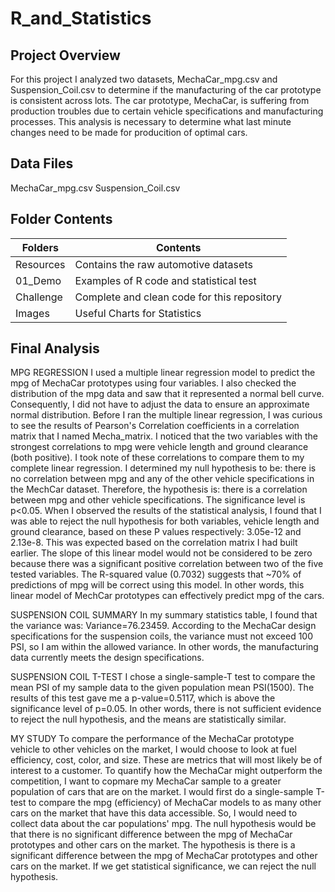# R_and_Statistics

## Project Overview
For this project I analyzed two datasets, MechaCar_mpg.csv and Suspension_Coil.csv to determine if the manufacturing of the car prototype is consistent across lots. The car prototype, MechaCar, is suffering from production troubles due to certain vehicle specifications and manufacturing processes. This analysis is necessary to determine what last minute changes need to be made for producition of optimal cars. 

## Data Files
MechaCar_mpg.csv 
Suspension_Coil.csv

## Folder Contents
| Folders | Contents |
----------|-----------
| Resources | Contains the raw automotive datasets |
| 01_Demo | Examples of R code and statistical test |
| Challenge | Complete and clean code for this repository |
| Images | Useful Charts for Statistics|

## Final Analysis
MPG REGRESSION
    I used a multiple linear regression model to predict the mpg of MechaCar prototypes using four variables. I also checked the distribution of the mpg data and saw that it represented a normal bell curve. Consequently, I did not have to adjust the data to ensure an approximate normal distribution.
    Before I ran the multiple linear regression, I was curious to see the results of Pearson's Correlation coefficients in a correlation matrix that I named Mecha_matrix. I noticed that the two variables with the strongest correlations to mpg were vehicle length and ground clearance (both positive). I took note of these correlations to compare them to my complete linear regression. 
   I determined my null hypothesis to be: there is no correlation between mpg and any of the other vehicle specifications in the MechCar dataset. Therefore, the hypothesis is: there is a correlation between mpg and other vehicle specifications. The significance level is p<0.05.
   When I observed the results of the statistical analysis, I found that I was able to reject the null hypothesis for both variables, vehicle length and ground clearance, based on these P values respectively: 3.05e-12 and 2.13e-8. This was expected based on the correlation matrix I had built earlier. 
   The slope of this linear model would not be considered to be zero because there was a significant positive correlation between two of the five tested variables. 
  The R-squared value (0.7032) suggests that ~70% of predictions of mpg will be correct using this model. In other words, this linear model of MechCar prototypes can effectively predict mpg of the cars. 

SUSPENSION COIL SUMMARY
  In my summary statistics table, I found that the variance was: Variance=76.23459. According to the MechaCar design specifications for the suspension coils, the variance must not exceed 100 PSI, so I am within the allowed variance. In other words, the manufacturing data currently meets the design specifications. 

SUSPENSION COIL T-TEST
  I chose a single-sample-T test to compare the mean PSI of my sample data to the given population mean PSI(1500). The results of this test gave me a p-value=0.5117, which is above the significance level of p=0.05. In other words, there is not sufficient evidence to reject the null hypothesis, and the means are statistically similar.  

MY STUDY
  To compare the performance of the MechaCar prototype vehicle to other vehicles on the market, I would choose to look at fuel efficiency, cost, color, and size. These are metrics that will most likely be of interest to a customer. To quantify how the MechaCar might outperform the competition, I want to copmare my MechaCar sample to a greater population of cars that are on the market. I would first do a single-sample T-test to compare the mpg (efficiency) of MechaCar models to as many other cars on the market that have this data accessible. So, I would need to collect data about the car populations' mpg. The null hypothesis would be that there is no significant difference between the mpg of MechaCar prototypes and other cars on the market. The hypothesis is there is a significant difference between the mpg of MechaCar prototypes and other cars on the market. If we get statistical significance, we can reject the null hypothesis.

